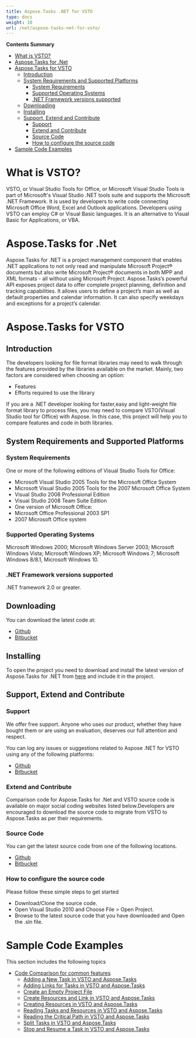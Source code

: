```yaml
---
title: Aspose.Tasks .NET for VSTO
type: docs
weight: 10
url: /net/aspose-tasks-net-for-vsto/
---
```


**Contents Summary**

- [What is VSTO?](#Aspose.Tasks.NETforVSTO-WhatisVSTO?)
- [Aspose.Tasks for .Net](#Aspose.Tasks.NETforVSTO-Aspose.Tasksfor.Net)
- [Aspose.Tasks for VSTO](#Aspose.Tasks.NETforVSTO-Aspose.TasksforVSTO) 
  - [Introduction](#Aspose.Tasks.NETforVSTO-Introduction)
  - [System Requirements and Supported Platforms](#Aspose.Tasks.NETforVSTO-SystemRequirementsandSupportedPlatforms) 
    - [System Requirements](#Aspose.Tasks.NETforVSTO-SystemRequirements)
    - [Supported Operating Systems](#Aspose.Tasks.NETforVSTO-SupportedOperatingSystems)
    - [.NET Framework versions supported](#Aspose.Tasks.NETforVSTO-.NETFrameworkversionssupported)
  - [Downloading](#Aspose.Tasks.NETforVSTO-Downloading)
  - [Installing](#Aspose.Tasks.NETforVSTO-Installing)
  - [Support, Extend and Contribute](#Aspose.Tasks.NETforVSTO-Support,ExtendandContribute) 
    - [Support](#Aspose.Tasks.NETforVSTO-Support)
    - [Extend and Contribute](#Aspose.Tasks.NETforVSTO-ExtendandContribute)
    - [Source Code](#Aspose.Tasks.NETforVSTO-SourceCode)
    - [How to configure the source code](#Aspose.Tasks.NETforVSTO-Howtoconfigurethesourcecode)
- [Sample Code Examples](#Aspose.Tasks.NETforVSTO-SampleCodeExamples)
# **What is VSTO?**
VSTO, or Visual Studio Tools for Office, or Microsoft Visual Studio Tools is part of Microsoft's Visual Studio .NET tools suite and supports the Microsoft .NET Framework. It is used by developers to write code connecting Microsoft Office Word, Excel and Outlook applications. Developers using VSTO can employ C# or Visual Basic languages. It is an alternative to Visual Basic for Applications, or VBA.
# **Aspose.Tasks for .Net**
Aspose.Tasks for .NET is a project management component that enables .NET applications to not only read and manipulate Microsoft Project® documents but also write Microsoft Project® documents in both MPP and XML formats - all without using Microsoft Project.
Aspose.Tasks’s powerful API exposes project data to offer complete project planning, definition and tracking capabilities. It allows users to define a project’s main as well as default properties and calendar information. It can also specify weekdays and exceptions for a project’s calendar.
# **Aspose.Tasks for VSTO**
## **Introduction**
The developers looking for file format libraries may need to walk through the features provided by the libraries available on the market. Mainly, two factors are considered when choosing an option:

- Features
- Efforts required to use the library

If you are a .NET developer looking for faster,easy and light-weight file format library to process files, you may need to compare VSTO(Visual Studio tool for Office) with Aspose. In this case, this project will help you to compare features and code in both libraries.
## **System Requirements and Supported Platforms**
### **System Requirements**
One or more of the following editions of Visual Studio Tools for Office:

- Microsoft Visual Studio 2005 Tools for the Microsoft Office System
- Microsoft Visual Studio 2005 Tools for the 2007 Microsoft Office System
- Visual Studio 2008 Professional Edition
- Visual Studio 2008 Team Suite Edition
- One version of Microsoft Office:
- Microsoft Office Professional 2003 SP1
- 2007 Microsoft Office system
### **Supported Operating Systems**
Microsoft Windows 2000; Microsoft Windows Server 2003; Microsoft Windows Vista; Microsoft Windows XP; Microsoft Windows 7; Microsoft Windows 8/8.1, Microsoft Windows 10.
### **.NET Framework versions supported**
.NET framework 2.0 or greater.
## **Downloading**
You can download the latest code at:

- [Github](http://goo.gl/vaB1lL)
- [Bitbucket](http://goo.gl/BzCiz1)
## **Installing**
To open the project you need to download and install the latest version of Aspose.Tasks for .NET from [here](http://www.aspose.com/.net/project-management-component.aspx) and include it in the project.
## **Support, Extend and Contribute**
### **Support**
We offer free support. Anyone who uses our product, whether they have bought them or are using an evaluation, deserves our full attention and respect.

You can log any issues or suggestions related to Aspose .NET for VSTO using any of the following platforms:

- [Github](http://goo.gl/tDjFqA)
- [Bitbucket](http://goo.gl/q7tEu9)
### **Extend and Contribute**
Comparison code for Aspose.Tasks for .Net and VSTO source code is available on major social coding websites listed below.Developers are encouraged to download the source code to migrate from VSTO to Aspose.Tasks as per their requirements.
### **Source Code**
You can get the latest source code from one of the following locations.

- [Github](https://goo.gl/JA8x5M)
- [Bitbucket](https://goo.gl/XBqAzx)
### **How to configure the source code**
Please follow these simple steps to get started

- Download/Clone the source code.
- Open Visual Studio 2010 and Choose File > Open Project.
- Browse to the latest source code that you have downloaded and Open the .sln file.
# **Sample Code Examples**
This section includes the following topics

- [Code Comparison for common features](/tasks/net/code-comparison-for-common-features/)
  - [Adding a New Task in VSTO and Aspose.Tasks](/tasks/net/adding-a-new-task-in-vsto-and-aspose-tasks/)
  - [Adding Links for Tasks in VSTO and Aspose.Tasks](/tasks/net/adding-links-for-tasks-in-vsto-and-aspose-tasks/)
  - [Create an Empty Project File](/tasks/net/create-an-empty-project-file/)
  - [Create Resources and Link in VSTO and Aspose.Tasks](/tasks/net/create-resources-and-link-in-vsto-and-aspose-tasks/)
  - [Creating Resources in VSTO and Aspose.Tasks](/tasks/net/creating-resources-in-vsto-and-aspose-tasks/)
  - [Reading Tasks and Resources in VSTO and Aspose.Tasks](/tasks/net/reading-tasks-and-resources-in-vsto-and-aspose-tasks/)
  - [Reading the Critical Path in VSTO and Aspose.Tasks](/tasks/net/reading-the-critical-path-in-vsto-and-aspose-tasks/)
  - [Split Tasks in VSTO and Aspose.Tasks](/tasks/net/split-tasks-in-vsto-and-aspose-tasks/)
  - [Stop and Resume a Task in VSTO and Aspose.Tasks](/tasks/net/stop-and-resume-a-task-in-vsto-and-aspose-tasks/)
